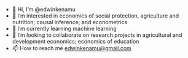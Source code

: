- 👋 Hi, I’m @edwinkenamu
- 👀 I’m interested in economics of social protection, agriculture and nutrition; causal inference; and econometrics 
- 🌱 I’m currently learning machine learning
- 💞️ I’m looking to collaborate on research projects in agricultural and development economics; economics of education
- 📫 How to reach me edwinkenamu@gmail.com

<!---
edwinkenamu/edwinkenamu is a ✨ special ✨ repository because its `README.md` (this file) appears on your GitHub profile.
You can click the Preview link to take a look at your changes.
--->
